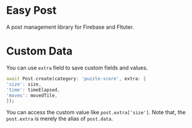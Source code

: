 # Easy Post

A post management library for Firebase and Fltuter.




# Custom Data


You can use `extra` field to save custom fields and values.

```dart
await Post.create(category: 'puzzle-score', extra: {
'size': size,
'time': timeElapsed,
'moves': movedTile,
});
```


You can access the custom value like `post.extra['size']`. Note that, the `post.extra` is merely the alias of `post.data`.